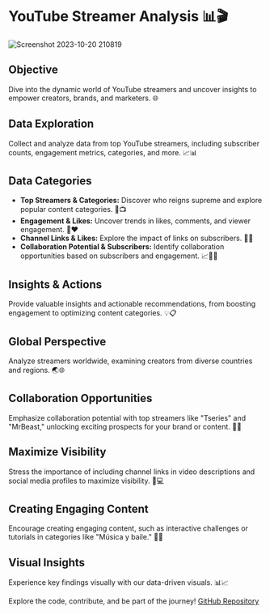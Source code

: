 # YouTube Streamer Analysis 📊🎬

![Screenshot 2023-10-20 210819](https://github.com/DataAsh21/Youtube-streaming/assets/133566238/052dea5b-fe20-4da9-843b-5d6020b4a280)




## Objective
Dive into the dynamic world of YouTube streamers and uncover insights to empower creators, brands, and marketers. 🌐

## Data Exploration
Collect and analyze data from top YouTube streamers, including subscriber counts, engagement metrics, categories, and more. 📈📊

## Data Categories
- **Top Streamers & Categories:** Discover who reigns supreme and explore popular content categories. 🥇📺
- **Engagement & Likes:** Uncover trends in likes, comments, and viewer engagement. 🤝❤️
- **Channel Links & Likes:** Explore the impact of links on subscribers. 🔗👤
- **Collaboration Potential & Subscribers:** Identify collaboration opportunities based on subscribers and engagement. 📈🤜🤛

## Insights & Actions
Provide valuable insights and actionable recommendations, from boosting engagement to optimizing content categories. 💡📋

## Global Perspective
Analyze streamers worldwide, examining creators from diverse countries and regions. 🌏🌐

## Collaboration Opportunities
Emphasize collaboration potential with top streamers like "Tseries" and "MrBeast," unlocking exciting prospects for your brand or content. 🤝🚀

## Maximize Visibility
Stress the importance of including channel links in video descriptions and social media profiles to maximize visibility. 🔗💻

## Creating Engaging Content
Encourage creating engaging content, such as interactive challenges or tutorials in categories like "Música y baile." 🎵🕺

## Visual Insights
Experience key findings visually with our data-driven visuals. 📊📈

Explore the code, contribute, and be part of the journey! [GitHub Repository](https://github.com/DataAsh21/Youtube-streaming.git)

